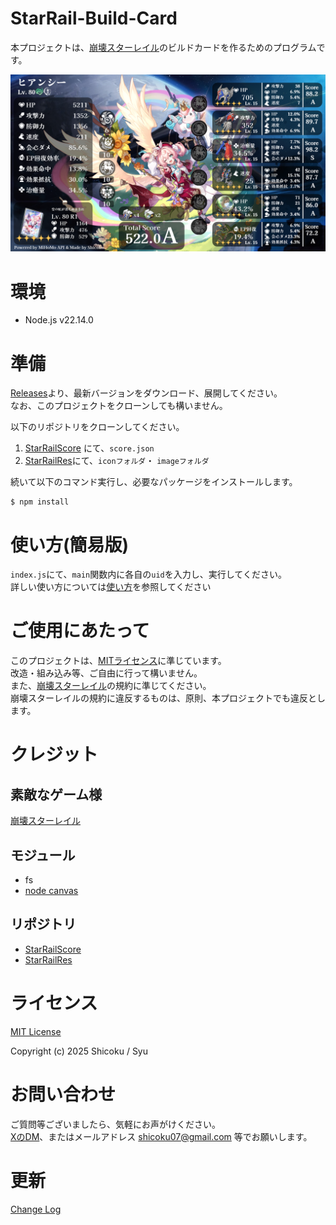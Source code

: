 # StarRail-Build-Card

本プロジェクトは、[崩壊スターレイル](https://hsr.hoyoverse.com/ja-jp/home)のビルドカードを作るためのプログラムです。

![build-card](./public/build-card.png "生成サンプル")

# 環境

- Node.js v22.14.0

# 準備
[Releases](https://github.com/Shicoku/StarRail-Build-Card/releases)より、最新バージョンをダウンロード、展開してください。
<br />なお、このプロジェクトをクローンしても構いません。


以下のリポジトリをクローンしてください。

1. [StarRailScore](https://github.com/Mar-7th/StarRailScore) にて、`score.json`
2. [StarRailRes](https://github.com/Mar-7th/StarRailRes)にて、`iconフォルダ`・ `imageフォルダ`

続いて以下のコマンド実行し、必要なパッケージをインストールします。

```
$ npm install
```

# 使い方(簡易版)

`index.js`にて、`main`関数内に各自の`uid`を入力し、実行してください。
<br />詳しい使い方については[使い方](./doc/use.md)を参照してください

# ご使用にあたって

このプロジェクトは、[MITライセンス](https://ja.wikipedia.org/wiki/MIT%E3%83%A9%E3%82%A4%E3%82%BB%E3%83%B3%E3%82%B9)に準じています。
<br />改造・組み込み等、ご自由に行って構いません。
<br />また、[崩壊スターレイル](https://hsr.hoyoverse.com/ja-jp/home)の規約に準じてください。
<br />崩壊スターレイルの規約に違反するものは、原則、本プロジェクトでも違反とします。

# クレジット

## 素敵なゲーム様

[崩壊スターレイル](https://hsr.hoyoverse.com/ja-jp/home)

## モジュール

- fs
- [node canvas](https://github.com/Automattic/node-canvas)

## リポジトリ

- [StarRailScore](https://github.com/Mar-7th/StarRailScore)
- [StarRailRes](https://github.com/Mar-7th/StarRailRes)

# ライセンス

[MIT License](LICENSE)

Copyright (c) 2025 Shicoku / Syu

# お問い合わせ

ご質問等ございましたら、気軽にお声がけください。
<br />[XのDM](https://x.com/H2DH8K)、またはメールアドレス shicoku07@gmail.com 等でお願いします。

# 更新

[Change Log](./doc/changelog.md)